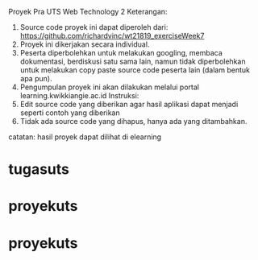 Proyek Pra UTS Web Technology 2
Keterangan:
1.	Source code proyek ini dapat diperoleh dari: https://github.com/richardvinc/wt21819_exerciseWeek7
2.	Proyek ini dikerjakan secara individual.
3.	Peserta diperbolehkan untuk melakukan googling, membaca dokumentasi, berdiskusi satu sama lain, namun tidak diperbolehkan untuk melakukan copy paste source code peserta lain (dalam bentuk apa pun).
4.	Pengumpulan proyek ini akan dilakukan melalui portal learning.kwikkiangie.ac.id
Instruksi:
1.	Edit source code yang diberikan agar hasil aplikasi dapat menjadi seperti contoh yang diberikan
2.	Tidak ada source code yang dihapus, hanya ada yang ditambahkan.

catatan: hasil proyek dapat dilihat di elearning
# tugasuts
# proyekuts
# proyekuts
